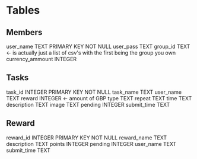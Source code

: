 # Tables

## Members

user_name TEXT PRIMARY KEY NOT NULL
user_pass TEXT
group_id TEXT <- is actually just a list of csv's with the first being the group you own
currency_ammount INTEGER


## Tasks

task_id INTEGER PRIMARY KEY NOT NULL
task_name TEXT
user_name TEXT
reward INTEGER <- amount of GBP
type TEXT
repeat TEXT
time TEXT
description TEXT
image TEXT
pending INTEGER
submit_time TEXT

## Reward

reward_id INTEGER PRIMARY KEY NOT NULL
reward_name TEXT
description TEXT
points INTEGER
pending INTEGER
user_name TEXT
submit_time TEXT










